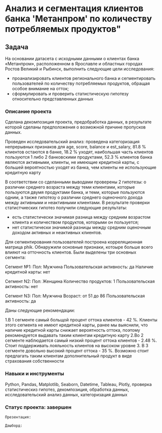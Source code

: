 # Анализ и сегментация клиентов банка 'Метанпром' по количеству потребляемых продуктов" 

## Задача

   На основании датасета с исходными данными о клиентах банка «Метанпром», расположенном в Ярославле и областных городах Ростов Великий и Рыбинск, выполнить следующие цели исследования:
   * проанализировать клиентов регионального банка и сегментировать пользователей по количеству потребляемых продуктов, обращая особое внимание на отток;
   * сформулировать и проверить статистическую гипотезу относительно представленных данных

### Описание проекта 
Сделана декомпозиция проекта, предобработка данных, в результате которой сделаны предположения о возможной причине пропусков данных.

Проведен исследовательский анализ: проведена категоризация непрерывных признаков для age, score, balance и est_salary, 81.8 % клиентов остаются в банке, 18.2 % уходят, 
наибольшая часть клиентов пользуются 1 либо 2 банковскими продуктами, 52.3 % клиентов банка являются активными, клиенты, не имеющие кредитной карты, с большей вероятностью уходят из банка, чем клиенты не использующие кредитную карту

В соответствии со сделанными выводами проверены 2 гипотезы: о различии среднего возраста между теми клиентами, которые пользуются двумя продуктами банка, и теми, которые пользуются одним, а также гипотезу о  различии среднего  оценочного дохода между активными и неактивными клиентами. 
В результате проверки статистчиеских гипотез получили следующие результаты: 
* есть статистически значимая разница между средним возрастом клиента и количеством продуктов, которыми он пользуется;
* нет статистически значимой разницы между средним оценочным доходом активных и неактивных клиентов.

Для сегментирования пользователей построена корреляционная матрица phik. Обнаружили основные признаки, котоыре больше всего влияют на отточность клиентов. Были выделены три основных сегмента: 


 Сегмент №1:
    Пол: Мужчина
    Пользовательская активность: да
    Наличие кредитной карты: нет

 Сегмент N2:
    Пол: Женщина
    Количество продуктов: 1
    Пользовательская активность: нет

 Сегмент N3:
    Пол: Мужчина
    Возраст: от 51 до 86
    Пользовательская активность: да

Даны следующие рекомендации:

  1.В 1 сегменте самый больщой процент оттока клиентов - 42 %. Клиенты этого сегмента не имеют кредитной карты, ранее мы выяснили, что наличие кредитной карты снижает вероятность оттока, поэтому рекомендуется выдавать таким клиентам кредитную карту
  2.Во 2 сегменте наблюдается самый низкий процент оттока клиентов - 2.48 %. Стоит поддерживать лояльность клиентов на высоком уровне
  3. В 3 сегменте довольно высокий процент оттока - 35 %. Возможно стоит предлагать таким клиентам дополнительный продукт в виде страхования собственности 

### Навыки и инструменты
Python, Pandas, Matplotlib, Seaborn, Datetime, Tableau, Plotly, проверка статистическиз гипотез, декомпозиция, обработка данных, исследовательский анализ данных, категоризация данных

### Статус проекта: завершен


    Презентация:

    Дашборд: 

